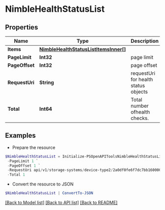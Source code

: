 # NimbleHealthStatusList
## Properties

Name | Type | Description | Notes
------------ | ------------- | ------------- | -------------
**Items** | [**NimbleHealthStatusListItemsInner[]**](NimbleHealthStatusListItemsInner.md) |  | [optional] 
**PageLimit** | **Int32** | page limit | [optional] 
**PageOffset** | **Int32** | page offset | [optional] 
**RequestUri** | **String** | requestUri for health status objects | [optional] 
**Total** | **Int64** | Total number ofhealth checks. | [optional] 

## Examples

- Prepare the resource
```powershell
$NimbleHealthStatusList = Initialize-PSOpenAPIToolsNimbleHealthStatusList  -Items null `
 -PageLimit 1 `
 -PageOffset 1 `
 -RequestUri api/v1/storage-systems/device-type2/2a0df0fe6f7dc7bb16000000000000000000004817/health-status `
 -Total 1
```

- Convert the resource to JSON
```powershell
$NimbleHealthStatusList | ConvertTo-JSON
```

[[Back to Model list]](../README.md#documentation-for-models) [[Back to API list]](../README.md#documentation-for-api-endpoints) [[Back to README]](../README.md)

